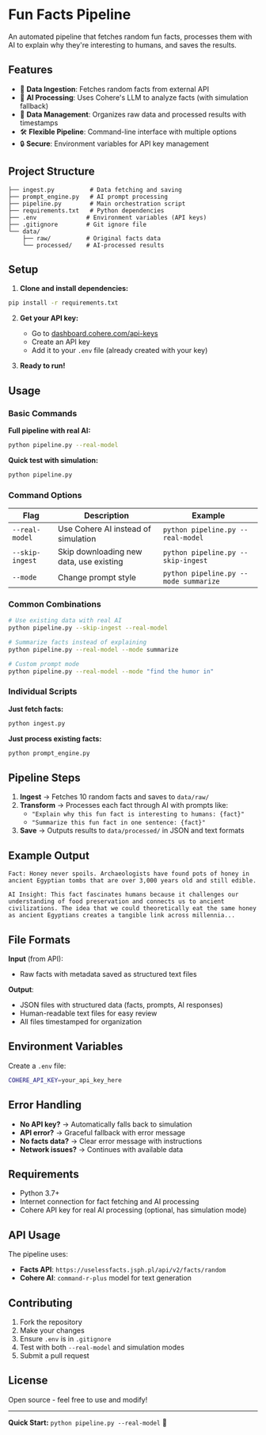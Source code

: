 # Fun Facts Pipeline

An automated pipeline that fetches random fun facts, processes them with AI to explain why they're interesting to humans, and saves the results.

## Features

- 🔄 **Data Ingestion**: Fetches random facts from external API
- 🤖 **AI Processing**: Uses Cohere's LLM to analyze facts (with simulation fallback)
- 📁 **Data Management**: Organizes raw data and processed results with timestamps
- 🛠️ **Flexible Pipeline**: Command-line interface with multiple options
- 🔒 **Secure**: Environment variables for API key management

## Project Structure

```
├── ingest.py          # Data fetching and saving
├── prompt_engine.py   # AI prompt processing
├── pipeline.py        # Main orchestration script
├── requirements.txt   # Python dependencies
├── .env              # Environment variables (API keys)
├── .gitignore        # Git ignore file
└── data/
    ├── raw/          # Original facts data
    └── processed/    # AI-processed results
```

## Setup

1. **Clone and install dependencies:**
```bash
pip install -r requirements.txt
```

2. **Get your API key:**
   - Go to [dashboard.cohere.com/api-keys](https://dashboard.cohere.com/api-keys)
   - Create an API key
   - Add it to your `.env` file (already created with your key)

3. **Ready to run!**

## Usage

### Basic Commands

**Full pipeline with real AI:**
```bash
python pipeline.py --real-model
```

**Quick test with simulation:**
```bash
python pipeline.py
```

### Command Options

| Flag | Description | Example |
|------|-------------|---------|
| `--real-model` | Use Cohere AI instead of simulation | `python pipeline.py --real-model` |
| `--skip-ingest` | Skip downloading new data, use existing | `python pipeline.py --skip-ingest` |
| `--mode` | Change prompt style | `python pipeline.py --mode summarize` |

### Common Combinations

```bash
# Use existing data with real AI
python pipeline.py --skip-ingest --real-model

# Summarize facts instead of explaining
python pipeline.py --real-model --mode summarize

# Custom prompt mode
python pipeline.py --real-model --mode "find the humor in"
```

### Individual Scripts

**Just fetch facts:**
```bash
python ingest.py
```

**Just process existing facts:**
```bash
python prompt_engine.py
```

## Pipeline Steps

1. **Ingest** → Fetches 10 random facts and saves to `data/raw/`
2. **Transform** → Processes each fact through AI with prompts like:
   - `"Explain why this fun fact is interesting to humans: {fact}"`
   - `"Summarize this fun fact in one sentence: {fact}"`
3. **Save** → Outputs results to `data/processed/` in JSON and text formats

## Example Output

```
Fact: Honey never spoils. Archaeologists have found pots of honey in ancient Egyptian tombs that are over 3,000 years old and still edible.

AI Insight: This fact fascinates humans because it challenges our understanding of food preservation and connects us to ancient civilizations. The idea that we could theoretically eat the same honey as ancient Egyptians creates a tangible link across millennia...
```

## File Formats

**Input** (from API):
- Raw facts with metadata saved as structured text files

**Output**:
- JSON files with structured data (facts, prompts, AI responses)
- Human-readable text files for easy review
- All files timestamped for organization

## Environment Variables

Create a `.env` file:
```bash
COHERE_API_KEY=your_api_key_here
```

## Error Handling

- **No API key?** → Automatically falls back to simulation
- **API error?** → Graceful fallback with error message  
- **No facts data?** → Clear error message with instructions
- **Network issues?** → Continues with available data

## Requirements

- Python 3.7+
- Internet connection for fact fetching and AI processing
- Cohere API key for real AI processing (optional, has simulation mode)

## API Usage

The pipeline uses:
- **Facts API**: `https://uselessfacts.jsph.pl/api/v2/facts/random`
- **Cohere AI**: `command-r-plus` model for text generation

## Contributing

1. Fork the repository
2. Make your changes
3. Ensure `.env` is in `.gitignore`
4. Test with both `--real-model` and simulation modes
5. Submit a pull request

## License

Open source - feel free to use and modify!

---

**Quick Start:** `python pipeline.py --real-model` 🚀